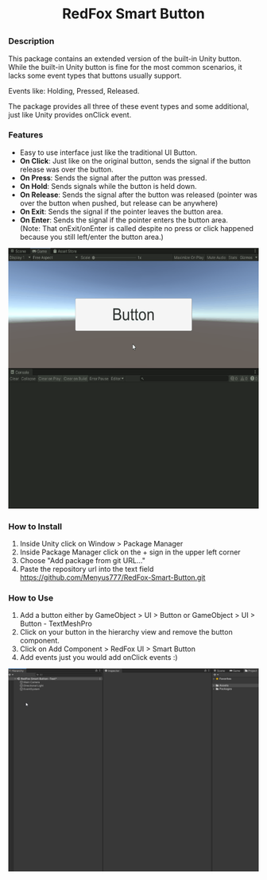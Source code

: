 # <p align="center">RedFox Smart Button</p>

### Description

This package contains an extended version of the built-in Unity button. While the built-in Unity button is fine for the most common scenarios, it lacks some event types that buttons usually support.

Events like: Holding, Pressed, Released.

The package provides all three of these event types and some additional, just like Unity provides onClick event.

### Features
- Easy to use interface just like the traditional UI Button.
- **On Click**: Just like on the original button, sends the signal if the button release was over the button.
- **On Press**: Sends the signal after the putton was pressed.
- **On Hold**: Sends signals while the button is held down.
- **On Release**: Sends the signal after the button was released (pointer was over the button when pushed, but release can be anywhere)
- **On Exit**: Sends the signal if the pointer leaves the button area.
- **On Enter**: Sends the signal if the pointer enters the button area.<br>
(Note: That onExit/onEnter is called despite no press or click happened because you still left/enter the button area.)

<p align="center"><img src="https://github.com/Menyus777/RedFox-Smart-Button/blob/develop/imgs/demonstration.gif" alt="Demonstration" width="575" height="525"></p>

### How to Install

1. Inside Unity click on Window > Package Manager
2. Inside Package Manager click on the + sign in the upper left corner
3. Choose "Add package from git URL..."
4. Paste the repository url into the text field<br> https://github.com/Menyus777/RedFox-Smart-Button.git

### How to Use

1. Add a button either by GameObject > UI > Button or GameObject > UI > Button - TextMeshPro
2. Click on your button in the hierarchy view and remove the button component.
3. Click on Add Component > RedFox UI > Smart Button
4. Add events just you would add onClick events :)

<p align="center"><img src="https://github.com/Menyus777/RedFox-Smart-Button/blob/develop/imgs/how-to-use.gif" alt="How to Use"></p>
